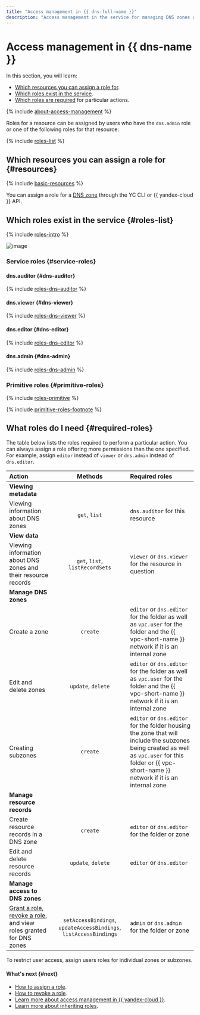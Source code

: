 ```yaml
---
title: "Access management in {{ dns-full-name }}"
description: "Access management in the service for managing DNS zones and domain names of your resources: {{ dns-full-name }}. This section describes the resources for which you can assign a role, the roles existing in the service, and the roles required to perform a particular action."
---
```


# Access management in {{ dns-name }}

In this section, you will learn:
* [Which resources you can assign a role for](#resources).
* [Which roles exist in the service](#roles-list).
* [Which roles are required](#required-roles) for particular actions.

{% include [about-access-management](../../_includes/iam/about-access-management.md) %}

Roles for a resource can be assigned by users who have the `dns.admin` role or one of the following roles for that resource:

{% include [roles-list](../../_includes/iam/roles-list.md) %}

## Which resources you can assign a role for {#resources}

{% include [basic-resources](../../_includes/iam/basic-resources-for-access-control.md) %}

You can assign a role for a [DNS zone](../concepts/dns-zone.md) through the YC CLI or {{ yandex-cloud }} API.

## Which roles exist in the service {#roles-list}

{% include [roles-intro](../../_includes/roles-intro.md) %}

![image](../../_assets/dns/security/service-roles-hierarchy.svg)

### Service roles {#service-roles}

#### dns.auditor {#dns-auditor}

{% include [roles-dns-auditor](../../_roles/dns/auditor.md) %}

#### dns.viewer {#dns-viewer}

{% include [roles-dns-viewer](../../_roles/dns/viewer.md) %}

#### dns.editor {#dns-editor}

{% include [roles-dns-editor](../../_roles/dns/editor.md) %}

#### dns.admin {#dns-admin}

{% include [roles-dns-admin](../../_roles/dns/admin.md) %}

### Primitive roles {#primitive-roles}

{% include [roles-primitive](../../_includes/roles-primitive.md) %}

{% include [primitive-roles-footnote](../../_includes/primitive-roles-footnote.md) %}

## What roles do I need {#required-roles}

The table below lists the roles required to perform a particular action. You can always assign a role offering more permissions than the one specified. For example, assign `editor` instead of `viewer` or `dns.admin` instead of `dns.editor`.

| Action | Methods | Required roles |
|:----------------------------------------------------------------------------------------------------------------------------------------------------|:-----------------------------------------------------------------:|:--------------------------------------------------------------------------------------------------------------------------------------------------------------------------------------------|
| **Viewing metadata** |                                                                   |                                                                                                                                                                                             |
| Viewing information about DNS zones | `get`, `list` | `dns.auditor` for this resource |
| **View data** |                                                                   |                                                                                                                                                                                             |
| Viewing information about DNS zones and their resource records | `get`, `list`, `listRecordSets` | `viewer` or `dns.viewer` for the resource in question |
| **Manage DNS zones** |                                                                   |                                                                                                                                                                                             |
| Create a zone | `create` | `editor` or `dns.editor` for the folder as well as `vpc.user` for the folder and the {{ vpc-short-name }} network if it is an internal zone |
| Edit and delete zones | `update`, `delete` | `editor` or `dns.editor` for the folder as well as `vpc.user` for the folder and the {{ vpc-short-name }} network if it is an internal zone |
| Creating subzones | `create` | `editor` or `dns.editor` for the folder housing the zone that will include the subzones being created as well as `vpc.user` for this folder or {{ vpc-short-name }} network if it is an internal zone |
| **Manage resource records** |                                                                   |                                                                                                                                                                            |
| Create resource records in a DNS zone | `create` | `editor` or `dns.editor` for the folder or zone |
| Edit and delete resource records | `update`, `delete` | `editor` or `dns.editor` |
| **Manage access to DNS zones** |                                                                   |                                                                                                                                                                            |
| [Grant a role](../../iam/operations/roles/grant.md), [revoke a role](../../iam/operations/roles/revoke.md), and view roles granted for DNS zones | `setAccessBindings`, `updateAccessBindings`, `listAccessBindings` | `admin` or `dns.admin` for the folder or zone |

To restrict user access, assign users roles for individual zones or subzones.


#### What's next {#next}

* [How to assign a role](../../iam/operations/roles/grant.md).
* [How to revoke a role](../../iam/operations/roles/revoke.md).
* [Learn more about access management in {{ yandex-cloud }}](../../iam/concepts/access-control/index.md).
* [Learn more about inheriting roles](../../resource-manager/concepts/resources-hierarchy.md#access-rights-inheritance).
